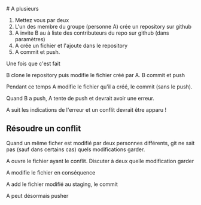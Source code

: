 # A plusieurs

1. Mettez vous par deux
2. L'un des membre du groupe (personne A) crée un repository sur github
3. A invite B au à liste des contributeurs du repo sur github (dans paramètres)
4. A crée un fichier et l'ajoute dans le repository
5. A commit et push. 

Une fois que c'est fait 

B clone le repository puis modifie le fichier créé par A. 
B commit et push 

Pendant ce temps A modifie le fichier qu'il a créé, 
le commit (sans le push). 

Quand B a push, A tente de push et devrait avoir une erreur. 

A suit les indications de l'erreur et un conflit devrait être apparu ! 

## Résoudre un conflit

Quand un même ficher est modifié par deux personnes différents, git ne sait pas
(sauf dans certains cas) quels modifications garder. 

A ouvre le fichier ayant le conflit. Discuter à deux quelle modification garder

A modifie le fichier en conséquence

A add le fichier modifié au staging, le commit 

A peut désormais pusher


